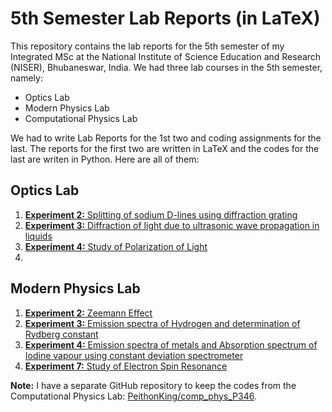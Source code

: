 # 5th Semester Lab Reports (in LaTeX)

This repository contains the lab reports for the 5th semester of my Integrated MSc at the National Institute of Science Education and Research (NISER), Bhubaneswar, India. We had three lab courses in the 5th semester, namely:
 - Optics Lab
 - Modern Physics Lab
 - Computational Physics Lab

We had to write Lab Reports for the 1st two and coding assignments for the last. The reports for the first two are written in LaTeX and the codes for the last are writen in Python. Here are all of them:

## Optics Lab

1. [**Experiment 2:** Splitting of sodium D-lines using diffraction grating](./Optics_Lab/Expt_2/main.pdf)
2. [**Experiment 3:** Diffraction of light due to ultrasonic wave propagation in liquids](./Optics_Lab/Expt_3/main.pdf)
3. [**Experiment 4:** Study of Polarization of Light](./Optics_Lab/Expt_4/main.pdf)
4. 


## Modern Physics Lab

1. [**Experiment 2:** Zeemann Effect](./Optics_Lab/Expt_2/main.pdf)
2. [**Experiment 3:** Emission spectra of Hydrogen and determination of Rydberg constant](./Optics_Lab/Expt_3/main.pdf)
3. [**Experiment 4:** Emission spectra of metals and Absorption spectrum of Iodine vapour using constant deviation spectrometer](./Optics_Lab/Expt_4/main.pdf)
4. [**Experiment 7:** Study of Electron Spin Resonance](./Optics_Lab/Expt_7/main.pdf)


**Note:** I have a separate GitHub repository to keep the codes from the Computational Physics Lab: [PeithonKing/comp_phys_P346](https://github.com/PeithonKing/comp_phys_P346).